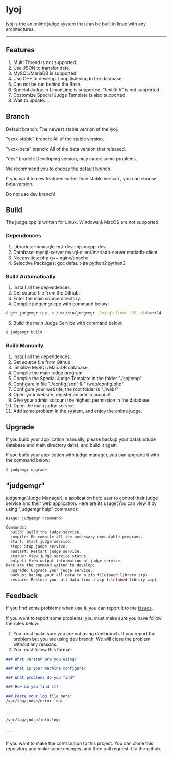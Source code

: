 # lyoj

lyoj is the an online judge system that can be built in linux with any architectures.

------

## Features

1. Multi Thread is not supported.
2. Use JSON to transfor data.
3. MySQL/MariaDB is supported.
4. Use C++ to develop. Loop listening to the database.
5. Can not be run behind the Bash.
6. Special Judge in LimonLime is supported, "testlib.h" is not supported.
7. Costomize Special Judge Template is also supported.
8. Wait to update......

## Branch

Default branch: The newest stable version of the lyoj.

"vxxx-stable" branch: All of the stable version.

"vxxx-beta" branch: All of the beta version that released.

"dev" branch: Developing version, may cause some problems.

We recommend you to choose the default branch.

If you want to new features earlier than stable version , you can choose beta version.

Do not use dev branch!

## Build

The judge.cpp is written for Linux. Windows & MacOS are not supported.

### Dependences

1. Libraries: libmysqlclient-dev libjsoncpp-dev
2. Database: mysql-server mysql-client/mariadb-server mariadb-client
3. Necessities: php g++ nginx/apache
4. Selective Packages: gcc default-jre python2 python3

### Build Automatically

1. Install all the dependences.
2. Get source file from the Github.
3. Enter the main source directory.
4. Compile judgemgr.cpp with command below:
```bash
$ g++ judgemgr.cpp -o /usr/bin/judgemgr -lmysqlclient -O2 -std=c++14
```
5. Build the main Judge Service with command below:
```bash
$ judgemgr build
```

### Build Manually

1. Install all the dependences.
2. Get source file from Github.
3. Initialize MySQL/MariaDB database.
4. Compile the main judge program
5. Compile the Special Judge Template in the folder "./spjtemp"
6. Configure in file "./config.json" & "./web/config.php"
7. Configure your website, the root folder is "./web/"
8. Open your website, register an admin account.
9. GIve your admin account the highest permission in the database.
10. Open the main judge service.
11. Add some problem in the system, and enjoy the online judge.

## Upgrade

If you build your application manually, please backup your data(include database and main directory data), and build it again.

If you build your application with judge manager, you can upgrade it with the command below:
```bash
$ judgemgr upgrade 
```

## "judgemgr"

judgemgr(Judge Manager), a application help user to control their judge service and their web application. Here are its usage(You can view it by using "judgemgr help" command):

```bash
Usage: judgemgr <command>

Commands:
  build: Build the judge service.
  compile: Re-compile all the necessary executable programs.
  start: Start judge service.
  stop: Stop judge service.
  restart: Restart judge service.
  status: View judge service status.
  output: View output information of judge service.
Here are the command waited to develop:
  upgrade: Upgrade your judge service.
  backup: Backup your all data to a zip file(need library zip)
  restore: Restore your all data from a zip file(need library zip)
```

## Feedback

If you find some problems when use it, you can report it to the [issues]().

If you want to report some problems, you must make sure you have follow the rules below:

1. You must make sure you are not using dev branch. If you report the problem but you are using dev branch, We will close the problem without any reasons.
2. You must follow this format:

````markdown
### What version are you using?

### What is your machine configure?

### What problems do you find?

### How do you find it?

### Paste your log file here: 
/var/log/judge/error.log: 
```

```
/var/log/judge/info.log:
```

```
````

If you want to make the contribution to this project. You can clone this repository and make some changes, and then pull request it to the github.